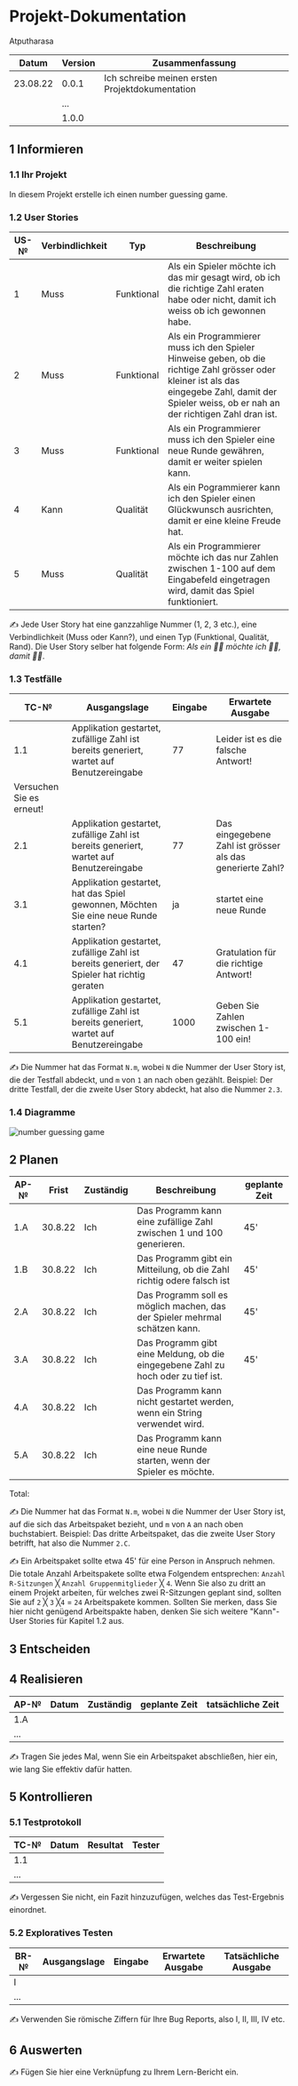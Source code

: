 # Projekt-Dokumentation


Atputharasa

| Datum | Version | Zusammenfassung                                              |
| ----- | ------- | ------------------------------------------------------------ |
| 23.08.22| 0.0.1   | Ich schreibe meinen ersten Projektdokumentation |
|       | ...     |                                                              |
|       | 1.0.0   |                                                              |

## 1 Informieren

### 1.1 Ihr Projekt

In diesem Projekt erstelle ich einen number guessing game.

### 1.2 User Stories

| US-№ | Verbindlichkeit | Typ  | Beschreibung                       |
| ---- | --------------- | ---- | ---------------------------------- |
| 1    |  Muss               |  Funktional    | Als ein Spieler möchte ich das mir gesagt wird, ob ich die richtige Zahl eraten habe oder nicht, damit ich weiss ob ich gewonnen habe.|
| 2 |     Muss            | Funktional     |  Als ein Programmierer muss ich den Spieler Hinweise geben, ob die richtige Zahl grösser oder kleiner ist als das eingegebe Zahl, damit der Spieler weiss, ob er nah an der richtigen Zahl dran ist.                                |
| 3 | Muss | Funktional| Als ein Programmierer muss ich den Spieler eine neue Runde gewähren, damit er weiter spielen kann.|
| 4 | Kann | Qualität | Als ein Pogrammierer kann ich den Spieler einen Glückwunsch ausrichten, damit er eine kleine Freude hat.|
| 5 | Muss | Qualität | Als ein Programmierer möchte ich das nur Zahlen zwischen 1-100 auf dem Eingabefeld eingetragen wird, damit das Spiel funktioniert. |

✍️ Jede User Story hat eine ganzzahlige Nummer (1, 2, 3 etc.), eine Verbindlichkeit (Muss oder Kann?), und einen Typ (Funktional, Qualität, Rand). Die User Story selber hat folgende Form: *Als ein 🤷‍♂️ möchte ich 🤷‍♂️, damit 🤷‍♂️*.

### 1.3 Testfälle

| TC-№ | Ausgangslage | Eingabe | Erwartete Ausgabe |
| ---- | ------------ | ------- | ----------------- |
| 1.1  |  Applikation gestartet, zufällige Zahl ist bereits generiert, wartet auf Benutzereingabe            |    77     |   Leider ist es die falsche Antwort!
Versuchen Sie es erneut!|
| 2.1 |  Applikation gestartet, zufällige Zahl ist bereits generiert, wartet auf Benutzereingabe             |   77      | Das eingegebene Zahl ist grösser als das generierte Zahl?                |
| 3.1 | Applikation gestartet, hat das Spiel gewonnen, Möchten Sie eine neue Runde starten? | ja | startet eine neue Runde |
| 4.1 | Applikation gestartet, zufällige Zahl ist bereits generiert, der Spieler hat richtig geraten | 47 | Gratulation für die richtige Antwort! |
| 5.1 | Applikation gestartet, zufällige Zahl ist bereits generiert, wartet auf Benutzereingabe | 1000 | Geben Sie Zahlen zwischen 1-100 ein! |

✍️ Die Nummer hat das Format `N.m`, wobei `N` die Nummer der User Story ist, die der Testfall abdeckt, und `m` von `1` an nach oben gezählt. Beispiel: Der dritte Testfall, der die zweite User Story abdeckt, hat also die Nummer `2.3`.

### 1.4 Diagramme
![number guessing game](https://user-images.githubusercontent.com/110893260/186102885-27e93a13-31f5-4919-817d-6314a1eaf1a9.png)



## 2 Planen

| AP-№ | Frist | Zuständig | Beschreibung | geplante Zeit |
| ---- | ----- | --------- | ------------ | ------------- |
| 1.A  | 30.8.22     | Ich          | Das Programm kann eine zufällige Zahl zwischen 1 und 100 generieren.           | 45'              |
| 1.B  | 30.8.22      | Ich           | Das Programm gibt ein Mitteilung, ob die Zahl richtig odere falsch ist            |45'              |
| 2.A | 30.8.22 | Ich | Das Programm soll es möglich machen, das der Spieler mehrmal schätzen kann. | 45'|
| 3.A | 30.8.22 | Ich | Das Programm gibt eine Meldung, ob die eingegebene Zahl zu hoch oder zu tief ist.|45'|
| 4.A | 30.8.22 | Ich | Das Programm kann nicht gestartet werden, wenn ein String verwendet wird.|
| 5.A | 30.8.22 | Ich | Das Programm kann eine neue Runde starten, wenn der Spieler es möchte.|


Total: 

✍️ Die Nummer hat das Format `N.m`, wobei `N` die Nummer der User Story ist, auf die sich das Arbeitspaket bezieht, und `m` von `A` an nach oben buchstabiert. Beispiel: Das dritte Arbeitspaket, das die zweite User Story betrifft, hat also die Nummer `2.C`.

✍️ Ein Arbeitspaket sollte etwa 45' für eine Person in Anspruch nehmen. Die totale Anzahl Arbeitspakete sollte etwa Folgendem entsprechen: `Anzahl R-Sitzungen` ╳ `Anzahl Gruppenmitglieder` ╳ `4`. Wenn Sie also zu dritt an einem Projekt arbeiten, für welches zwei R-Sitzungen geplant sind, sollten Sie auf `2` ╳ `3` ╳`4` = `24` Arbeitspakete kommen. Sollten Sie merken, dass Sie hier nicht genügend Arbeitspakte haben, denken Sie sich weitere "Kann"-User Stories für Kapitel 1.2 aus.

## 3 Entscheiden



## 4 Realisieren

| AP-№ | Datum | Zuständig | geplante Zeit | tatsächliche Zeit |
| ---- | ----- | --------- | ------------- | ----------------- |
| 1.A  |       |           |               |                   |
| ...  |       |           |               |                   |

✍️ Tragen Sie jedes Mal, wenn Sie ein Arbeitspaket abschließen, hier ein, wie lang Sie effektiv dafür hatten.

## 5 Kontrollieren

### 5.1 Testprotokoll

| TC-№ | Datum | Resultat | Tester |
| ---- | ----- | -------- | ------ |
| 1.1  |       |          |        |
| ...  |       |          |        |

✍️ Vergessen Sie nicht, ein Fazit hinzuzufügen, welches das Test-Ergebnis einordnet.

### 5.2 Exploratives Testen

| BR-№ | Ausgangslage | Eingabe | Erwartete Ausgabe | Tatsächliche Ausgabe |
| ---- | ------------ | ------- | ----------------- | -------------------- |
| I    |              |         |                   |                      |
| ...  |              |         |                   |                      |

✍️ Verwenden Sie römische Ziffern für Ihre Bug Reports, also I, II, III, IV etc.

## 6 Auswerten

✍️ Fügen Sie hier eine Verknüpfung zu Ihrem Lern-Bericht ein.
